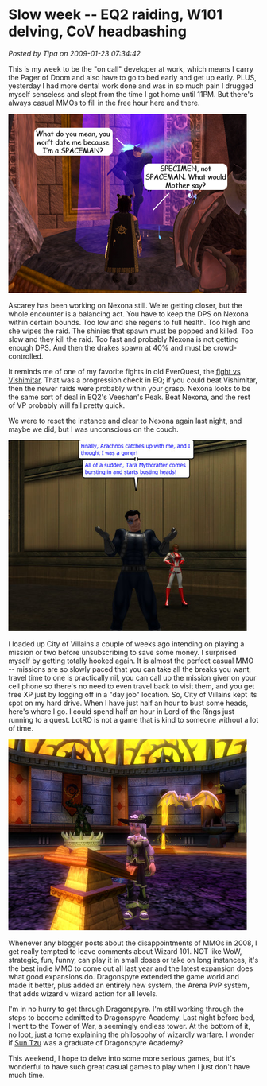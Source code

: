 # Slow week -- EQ2 raiding, W101 delving, CoV headbashing

*Posted by Tipa on 2009-01-23 07:34:42*

This is my week to be the "on call" developer at work, which means I carry the Pager of Doom and also have to go to bed early and get up early. PLUS, yesterday I had more dental work done and was in so much pain I drugged myself senseless and slept from the time I got home until 11PM. But there's always casual MMOs to fill in the free hour here and there.

![](../uploads/2009/01/specimen.jpg "specimen")

Ascarey has been working on Nexona still. We're getting closer, but the whole encounter is a balancing act. You have to keep the DPS on Nexona within certain bounds. Too low and she regens to full health. Too high and she wipes the raid. The shinies that spawn must be popped and killed. Too slow and they kill the raid. Too fast and probably Nexona is not getting enough DPS. And then the drakes spawn at 40% and must be crowd-controlled.

It reminds me of one of my favorite fights in old EverQuest, the [fight vs Vishimitar](../index.php/2005/10/01/vishimitar/). That was a progression check in EQ; if you could beat Vishimitar, then the newer raids were probably within your grasp. Nexona looks to be the same sort of deal in EQ2's Veeshan's Peak. Beat Nexona, and the rest of VP probably will fall pretty quick.

We were to reset the instance and clear to Nexona again last night, and maybe we did, but I was unconscious on the couch.

![](../uploads/2009/01/cityofheroes-2009-01-22-18-55-50-58.jpg "cityofheroes-2009-01-22-18-55-50-58")

I loaded up City of Villains a couple of weeks ago intending on playing a mission or two before unsubscribing to save some money. I surprised myself by getting totally hooked again. It is almost the perfect casual MMO -- missions are so slowly paced that you can take all the breaks you want, travel time to one is practically nil, you can call up the mission giver on your cell phone so there's no need to even travel back to visit them, and you get free XP just by logging off in a "day job" location. So, City of Villains kept its spot on my hard drive. When I have just half an hour to bust some heads, here's where I go. I could spend half an hour in Lord of the Rings just running to a quest. LotRO is not a game that is kind to someone without a lot of time.

![](../uploads/2009/01/wizardgraphicalclient-2009-01-23-01-39-16-33.jpg "wizardgraphicalclient-2009-01-23-01-39-16-33")

Whenever any blogger posts about the disappointments of MMOs in 2008, I get really tempted to leave comments about Wizard 101. NOT like WoW, strategic, fun, funny, can play it in small doses or take on long instances, it's the best indie MMO to come out all last year and the latest expansion does what good expansions do. Dragonspyre extended the game world and made it better, plus added an entirely new system, the Arena PvP system, that adds wizard v wizard action for all levels.

I'm in no hurry to get through Dragonspyre. I'm still working through the steps to become admitted to Dragonspyre Academy. Last night before bed, I went to the Tower of War, a seemingly endless tower. At the bottom of it, no loot, just a tome explaining the philosophy of wizardly warfare. I wonder if [Sun Tzu](http://en.wikipedia.org/wiki/Sun_Tzu) was a graduate of Dragonspyre Academy? 

This weekend, I hope to delve into some more serious games, but it's wonderful to have such great casual games to play when I just don't have much time.

